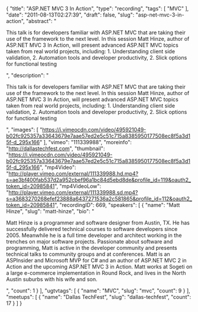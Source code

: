 {
  "title": "ASP.NET MVC 3 In Action",
  "type": "recording",
  "tags": [
    "MVC"
  ],
  "date": "2011-08-13T02:27:39",
  "draft": false,
  "slug": "asp-net-mvc-3-in-action",
  "abstract": "<p>This talk is for developers familiar with ASP.NET MVC that are taking their use of the framework to the next level. In this session Matt Hinze, author of ASP.NET MVC 3 In Action, will present advanced ASP.NET MVC topics taken from real world projects, including: 1. Understanding client side validation, 2. Automation tools and developer productivity, 2. Slick options for functional testing</p>",
  "description": "<p>This talk is for developers familiar with ASP.NET MVC that are taking their use of the framework to the next level. In this session Matt Hinze, author of ASP.NET MVC 3 In Action, will present advanced ASP.NET MVC topics taken from real world projects, including: 1. Understanding client side validation, 2. Automation tools and developer productivity, 2. Slick options for functional testing</p>",
  "images": [
    "https://i.vimeocdn.com/video/495921049-b02fc925357a33643679e7aae57ed2e5c51c715a8385950177508ec8f5a3d15f-d_295x166"
  ],
  "vimeo": "111339988",
  "moreinfo": "http://dallastechfest.com",
  "thumbnail": "https://i.vimeocdn.com/video/495921049-b02fc925357a33643679e7aae57ed2e5c51c715a8385950177508ec8f5a3d15f-d_295x166",
  "mp4Video": "http://player.vimeo.com/external/111339988.hd.mp4?s=ae3bf400fab537d2a952cbef96a1bc84d5ebd8de&profile_id=119&oauth2_token_id=20985841",
  "mp4VideoLow": "http://player.vimeo.com/external/111339988.sd.mp4?s=a3683270268efef23888a6437271536a2c581865&profile_id=112&oauth2_token_id=20985841",
  "recordingID": 669,
  "speakers": [
    {
      "name": "Matt Hinze",
      "slug": "matt-hinze",
      "bio": "<p>Matt Hinze is a programmer and software designer from Austin, TX. He has successfully delivered technical courses to software developers since 2005. Meanwhile he is a full time developer and architect working in the trenches on major software projects. Passionate about software and programming, Matt is active in the developer community and presents technical talks to community groups and at conferences. Matt is an ASPInsider and Microsoft MVP for C# and an author of ASP.NET MVC 2 in Action and the upcoming ASP.NET MVC 3 in Action. Matt works at Sogeti on a large e-commerce implementation in Round Rock, and lives in the North Austin suburbs with his wife and son.</p>",
      "count": 1
    }
  ],
  "ugtvtags": [
    {
      "name": "MVC",
      "slug": "mvc",
      "count": 9
    }
  ],
  "meetups": [
    {
      "name": "Dallas TechFest",
      "slug": "dallas-techfest",
      "count": 17
    }
  ]
}
